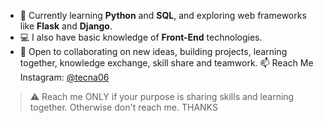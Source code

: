 - 🧠 Currently learning **Python** and **SQL**, and exploring web frameworks like **Flask** and **Django**.
- 💻 I also have basic knowledge of **Front-End** technologies.
- 🤝 Open to collaborating on new ideas, building projects, learning together,
      knowledge exchange, skill share and teamwork. 
📫 Reach Me Instagram: [@tecna06](https://instagram.com/tecna06)
 > ⚠️ Reach me ONLY if your purpose is sharing skills and learning together. Otherwise don't reach me. THANKS
